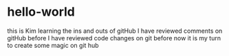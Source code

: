 # hello-world
this is Kim learning the ins and outs of gitHub
I have reviewed comments on gitHub before
I have reviewed code changes on git before
now it is my turn to create some magic on git hub
